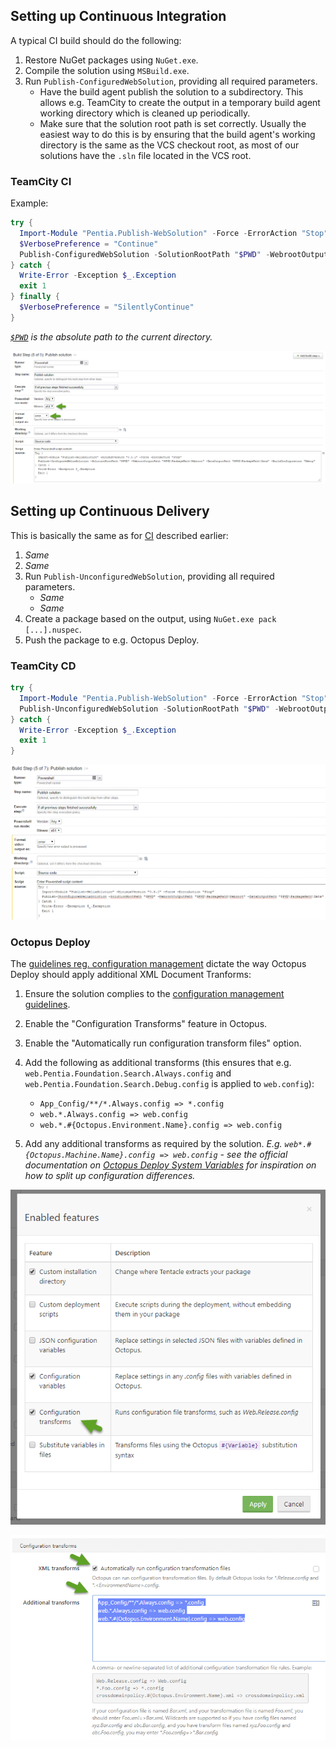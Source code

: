 ## Setting up Continuous Integration

A typical CI build should do the following:

1. Restore NuGet packages using `NuGet.exe`.
2. Compile the solution using `MSBuild.exe`.
3. Run `Publish-ConfiguredWebSolution`, providing all required parameters.
    * Have the build agent publish the solution to a subdirectory. This allows e.g. TeamCity to create the output in a temporary build agent working directory which is cleaned up periodically.
    * Make sure that the solution root path is set correctly. Usually the easiest way to do this is by ensuring that the build agent's working directory is the same as the VCS checkout root, as most of our solutions have the `.sln` file located in the VCS root.

### TeamCity CI

Example:

```powershell
try {
  Import-Module "Pentia.Publish-WebSolution" -Force -ErrorAction "Stop"
  $VerbosePreference = "Continue" 
  Publish-ConfiguredWebSolution -SolutionRootPath "$PWD" -WebrootOutputPath "$PWD\output\Webroot" -DataOutputPath "$PWD\output\Data" -BuildConfiguration "Debug" -Verbose
} catch {
  Write-Error -Exception $_.Exception
  exit 1
} finally {
  $VerbosePreference = "SilentlyContinue"
}
```

*[`$PWD`](https://www.google.dk/search?q=PowerShell+%24PWD) is the absolute path to the current directory.*

![TeamCity CI configuration example](/docs/images/team-city-ci-example.png)

## Setting up Continuous Delivery

This is basically the same as for [CI](#setting-up-continuous-integration) described earlier:

1. *Same*
2. *Same*
3. Run `Publish-UnconfiguredWebSolution`, providing all required parameters.
    * *Same*
    * *Same*
4. Create a package based on the output, using `NuGet.exe pack [...].nuspec`.
5. Push the package to e.g. Octopus Deploy.

### TeamCity CD

```powershell
try {
  Import-Module "Pentia.Publish-WebSolution" -Force -ErrorAction "Stop"  
  Publish-UnconfiguredWebSolution -SolutionRootPath "$PWD" -WebrootOutputPath "$PWD\Output\Webroot" -DataOutputPath "$PWD\Output\Data"
} catch {
  Write-Error -Exception $_.Exception
  exit 1
}
```

![TeamCity CD configuration example](/docs/images/team-city-cd-example.png)

### Octopus Deploy

The [guidelines reg. configuration management](/docs/usage.md#configuration-management) dictate the way Octopus Deploy should apply additional XML Document Tranforms:

1. Ensure the solution complies to the [configuration management guidelines](/docs/usage.md#configuration-management).
2. Enable the "Configuration Transforms" feature in Octopus.
3. Enable the "Automatically run configuration transform files" option.
4. Add the following as additional transforms (this ensures that e.g. `web.Pentia.Foundation.Search.Always.config` and `web.Pentia.Foundation.Search.Debug.config` is applied to `web.config`): 
    * `App_Config/**/*.Always.config => *.config`
    * `web.*.Always.config => web.config`
    * `web.*.#{Octopus.Environment.Name}.config => web.config`

5. Add any additional transforms as required by the solution. *E.g. `web*.#{Octopus.Machine.Name}.config => web.config` - see the official documentation on [Octopus Deploy System Variables](https://octopus.com/docs/deploying-applications/variables/system-variables) for inspiration on how to split up configuration differences.*

![Octopus Deploy enabled features](/docs/images/octopus-deploy-enabled-features.png)

![Octopus Deploy additional transforms](/docs/images/octopus-deploy-additional-transforms.png)
